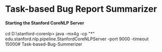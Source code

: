 # Task-based Bug Report Summarizer

#### Starting the Stanford CoreNLP Server
cd D:\stanford-corenlp>
java -mx4g -cp "*" edu.stanford.nlp.pipeline.StanfordCoreNLPServer -port 9000 -timeout 15000# Task-based-Bug-Summerizer
